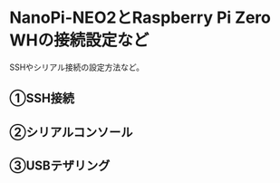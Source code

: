 # NanoPi-NEO2とRaspberry Pi Zero WHの接続設定など

SSHやシリアル接続の設定方法など。

## ①SSH接続　

## ②シリアルコンソール

## ③USBテザリング

